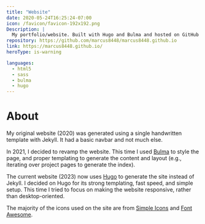 ```yaml
---
title: "Website"
date: 2020-05-24T16:25:24-07:00
icon: /favicon/favicon-192x192.png
Description: |
  My portfolio/website. Built with Hugo and Bulma and hosted on GitHub Pages.
repository: https://github.com/marcus8448/marcus8448.github.io
link: https://marcus8448.github.io/
heroType: is-warning

languages:
  - html5
  - sass
  - bulma
  - hugo
---
```


# About

My original website (2020) was generated using a single handwritten template with Jekyll.
It had a basic navbar and not much else.

In 2021, I decided to revamp the website.
This time I used [Bulma](https://bulma.io/) to style the page,
and proper templating to generate the content and layout (e.g., iterating over project pages to generate the index).

The current website (2023) now uses [Hugo](https://gohugo.io/) to generate the site instead of Jekyll.
I decided on Hugo for its strong templating, fast speed, and simple setup.
This time I tried to focus on making the website responsive, rather than desktop-oriented.

The majority of the icons used on the site are from [Simple Icons](https://simpleicons.org/) 
and [Font Awesome](https://github.com/FortAwesome/Font-Awesome).
